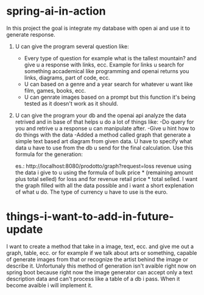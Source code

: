 # spring-ai-in-action

In this project the goal is integrate my database with open ai and use it to generate response.

1. U can give the program several question like:
     - Every type of question for example what is the tallest mountain? and give u a response with links, ecc. Example for links
       u search for something accademical like programming and openai returns you links, diagrams, part of code, ecc.
     - U can based on a genre and a year search for whatever u want like film, games, books, ecc.
     - U can genrate images based on a prompt but this function it's being tested as it doesn't work as it should.
  
2. U can give the program your db and the openai api analyze the data retrived and in base of that helps u do a lot of things
   like:
      -Do query for you and retrive u a response u can manipulate after.
      -Give u hint how to do things with the data
      -Added a method called graph that generate a simple text based art diagram from given data. U have to specify what data u have to use from the db u send for the final         calculation. Use this formula for the generation:

   es.:  http://localhost:8080/prodotto/graph?request=loss revenue using the data i give to u using the formula of bulk price * (remaining amount plus total selled) for loss          and for revenue retail price * total selled. I want the graph filled with all the data possible and i want a short explenation of what u do. The type of currency u           have to use is the euro.

# things-i-want-to-add-in-future-update

I want to create a method that take in a image, text, ecc. and give me out a graph, table, ecc. or for example if we talk about arts or something, capable of generate images from that or recognize the artist behind the image or describe it. Unfortunaly this method of generation isn't avaible right now on spring boot because right now the image generator can accept only a text description data and can't process like a table of a db i pass. When it become avaible i will implement it.
